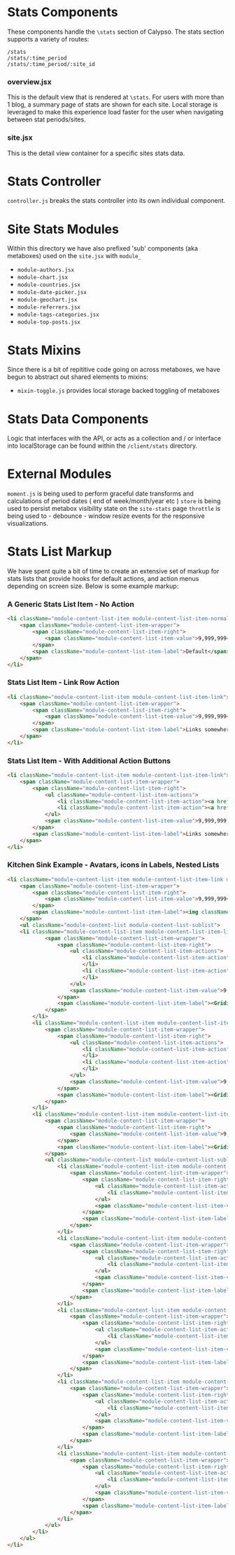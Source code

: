 Stats Components
================
These components handle the `\stats` section of Calypso.  The stats section supports a variety of routes:

```
/stats
/stats/:time_period
/stats/:time_period/:site_id
```

### overview.jsx
This is the default view that is rendered at `\stats`.  For users with more than 1 blog, a summary page of stats are shown for each site.  Local storage is leveraged to make this experience load faster for the user when navigating between stat periods/sites.

### site.jsx
This is the detail view container for a specific sites stats data.

Stats Controller
==================
`controller.js` breaks the stats controller into its own individual component.

Site Stats Modules
==================
Within this directory we have also prefixed 'sub' components (aka metaboxes) used on the `site.jsx` with `module_`

- `module-authors.jsx`
- `module-chart.jsx`
- `module-countries.jsx`
- `module-date-picker.jsx`
- `module-geochart.jsx`
- `module-referrers.jsx`
- `module-tags-categories.jsx`
- `module-top-posts.jsx`

Stats Mixins
============
Since there is a bit of repititive code going on across metaboxes, we have begun to abstract out shared elements to mixins:

- `mixin-toggle.js` provides local storage backed toggling of metaboxes

Stats Data Components
=====================
Logic that interfaces with the API, or acts as a collection and / or interface into localStorage can be found within the `/client/stats` directory.

External Modules
================
`moment.js` is being used to perform graceful date transforms and calculations of period dates ( end of week/month/year etc )
`store` is being used to persist metabox visibility state on the `site-stats` page
`throttle` is being used to - debounce - window resize events for the responsive visualizations.

Stats List Markup
=================
We have spent quite a bit of time to create an extensive set of markup for stats lists that provide hooks for default actions, and action menus depending on screen size.  Below is some example markup:

### A Generic Stats List Item - No Action
```html
<li className="module-content-list-item module-content-list-item-normal">
	<span className="module-content-list-item-wrapper">
		<span className="module-content-list-item-right">
			<span className="module-content-list-item-value">9,999,999</span>
		</span>
		<span className="module-content-list-item-label">Default</span>
	</span>
</li>
```

### Stats List Item - Link Row Action
```html
<li className="module-content-list-item module-content-list-item-link">
	<span className="module-content-list-item-wrapper">
		<span className="module-content-list-item-right">
			<span className="module-content-list-item-value">9,999,999</span>
		</span>
		<span className="module-content-list-item-label">Links somewhere</span>
	</span>
</li>
```

### Stats List Item - With Additional Action Buttons
```html
<li className="module-content-list-item module-content-list-item-link">
	<span className="module-content-list-item-wrapper">
		<span className="module-content-list-item-right">
			<ul className="module-content-list-item-actions">
				<li className="module-content-list-item-action"><a href="#" className="module-content-list-item-action-wrapper"><Gridicon icon="external" /><span className="module-content-list-item-action-label">View</span></a></li>
				<li className="module-content-list-item-action"><a href="#" className="module-content-list-item-action-wrapper"><Gridicon icon="add-outline" /><span className="module-content-list-item-action-label">Follow</span></a></li>
			</ul>
			<span className="module-content-list-item-value">9,999,999,999,999</span>
		</span>
		<span className="module-content-list-item-label">Links somewhere: Lorem ipsum dolor sit amet lorem ipsum dolor sit amet Lorem ipsum dolor sit amet lorem ipsum dolor sit amet</span>	
	</span>
</li>
```

### Kitchen Sink Example - Avatars, icons in Labels, Nested Lists
```html
<li className="module-content-list-item module-content-list-item-link module-content-list-item-large module-content-list-item-toggle is-expanded">
	<span className="module-content-list-item-wrapper">
		<span className="module-content-list-item-right">
			<span className="module-content-list-item-value">9,999,999</span>
		</span>
		<span className="module-content-list-item-label"><img className="avatar" src="https://1.gravatar.com/avatar/767fc9c115a1b989744c755db47feb60?s=64" width="32" height="32" />Matt Mullenweg</span>
	</span>
	<ul className="module-content-list module-content-list-sublist">
	<li className="module-content-list-item module-content-list-item-link">
			<span className="module-content-list-item-wrapper">
				<span className="module-content-list-item-right">
					<ul className="module-content-list-item-actions">
						<li className="module-content-list-item-action"><a href="#" className="module-content-list-item-action-wrapper"><Gridicon icon="external" /><span className="module-content-list-item-action-label">View</span></a>
						</li>
						<li className="module-content-list-item-action"><a href="#" className="module-content-list-item-action-wrapper"><Gridicon icon="pencil" /><span className="module-content-list-item-action-label">Edit</span></a>
						</li>
					</ul>
					<span className="module-content-list-item-value">9,999,999</span>
				</span>
				<span className="module-content-list-item-label"><Gridicon icon="stats" />Blog Post Title Here</span>
			</span>
		</li>
		<li className="module-content-list-item module-content-list-item-link">
			<span className="module-content-list-item-wrapper">
				<span className="module-content-list-item-right">
					<ul className="module-content-list-item-actions">
						<li className="module-content-list-item-action"><a href="#" className="module-content-list-item-action-wrapper"><Gridicon icon="external" /><span className="module-content-list-item-action-label">View</span></a>
						</li>
						<li className="module-content-list-item-action"><a href="#" className="module-content-list-item-action-wrapper"><Gridicon icon="pencil" /><span className="module-content-list-item-action-label">Edit</span></a>
						</li>
					</ul>
					<span className="module-content-list-item-value">9,999,999</span>
				</span>
				<span className="module-content-list-item-label"><Gridicon icon="stats" />Blog Post Title Here</span>
			</span>
		</li>
		<li className="module-content-list-item module-content-list-item-link module-content-list-item-toggle is-expanded">
			<span className="module-content-list-item-wrapper">
				<span className="module-content-list-item-right">
					<span className="module-content-list-item-value">9,999,999</span>
				</span>
				<span className="module-content-list-item-label"><Gridicon icon="search" />Search Engines</span>
			</span>
			<ul className="module-content-list module-content-list-sublist">
				<li className="module-content-list-item module-content-list-item-link">
					<span className="module-content-list-item-wrapper">
						<span className="module-content-list-item-right">
							<ul className="module-content-list-item-actions">
								<li className="module-content-list-item-action module-content-list-item-action-hidden"><a href="#" className="module-content-list-item-action-wrapper"><Gridicon icon="flag" /><span className="module-content-list-item-action-label">Spam?</span></a></li>
							</ul>
							<span className="module-content-list-item-value">9,999,999</span>
						</span>
						<span className="module-content-list-item-label"><img className="avatar" src="https://secure.gravatar.com/blavatar/287dd4d7d2e174b5e7ffccaefd03da6c?s=64" width="32" height="32" />theme.wordpress.com/themes/features/photography/?sort=undefined</span>
					</span>
				</li>
				<li className="module-content-list-item module-content-list-item-link">
					<span className="module-content-list-item-wrapper">
						<span className="module-content-list-item-right">
							<ul className="module-content-list-item-actions">
								<li className="module-content-list-item-action module-content-list-item-action-hidden"><a href="#" className="module-content-list-item-action-wrapper"><Gridicon icon="flag" /><span className="module-content-list-item-action-label">Spam?</span></a></li>
							</ul>
							<span className="module-content-list-item-value">9,999,999</span>
						</span>
						<span className="module-content-list-item-label"><Gridicon icon="globe" />theme.wordpress.com/themes/features/photography/?sort=undefined</span>
					</span>
				</li>
				<li className="module-content-list-item module-content-list-item-link">
					<span className="module-content-list-item-wrapper">
						<span className="module-content-list-item-right">
							<ul className="module-content-list-item-actions">
								<li className="module-content-list-item-action module-content-list-item-action-hidden"><a href="#" className="module-content-list-item-action-wrapper"><Gridicon icon="flag" /><span className="module-content-list-item-action-label">Spam?</span></a></li>
							</ul>
							<span className="module-content-list-item-value">9,999,999</span>
						</span>
						<span className="module-content-list-item-label"><Gridicon icon="globe" />theme.wordpress.com/themes/features/photography/?sort=undefined</span>
					</span>
				</li>
				<li className="module-content-list-item module-content-list-item-link">
					<span className="module-content-list-item-wrapper">
						<span className="module-content-list-item-right">
							<ul className="module-content-list-item-actions">
								<li className="module-content-list-item-action module-content-list-item-action-hidden"><a href="#" className="module-content-list-item-action-wrapper"><Gridicon icon="flag" /><span className="module-content-list-item-action-label">Spam?</span></a></li>
							</ul>
							<span className="module-content-list-item-value">9,999,999</span>
						</span>
						<span className="module-content-list-item-label"><Gridicon icon="globe" />theme.wordpress.com/themes/features/photography/?sort=undefined</span>
					</span>
				</li>
				<li className="module-content-list-item module-content-list-item-link">
					<span className="module-content-list-item-wrapper">
						<span className="module-content-list-item-right">
							<ul className="module-content-list-item-actions">
								<li className="module-content-list-item-action module-content-list-item-action-hidden"><a href="#" className="module-content-list-item-action-wrapper"><Gridicon icon="flag" /><span className="module-content-list-item-action-label">Spam?</span></a></li>
							</ul>
							<span className="module-content-list-item-value">9,999,999</span>
						</span>
						<span className="module-content-list-item-label"><Gridicon icon="globe" />theme.wordpress.com/themes/features/photography/?sort=undefined</span>
					</span>
				</li>
			</ul>
		</li>
	</ul>
</li>
```
